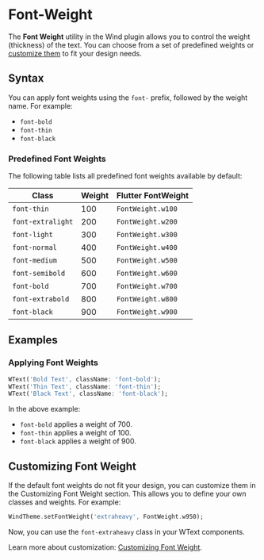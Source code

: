 # Font-Weight

The **Font Weight** utility in the Wind plugin allows you to control the weight (thickness) of the text. You can choose from a set of predefined weights or [customize them](/customization/font-weight) to fit your design needs.

## Syntax

You can apply font weights using the `font-` prefix, followed by the weight name. For example:

- `font-bold`
- `font-thin`
- `font-black`


### Predefined Font Weights

The following table lists all predefined font weights available by default:

| **Class**         | **Weight** | **Flutter FontWeight** |
|-------------------|------------|------------------------|
| `font-thin`       | 100        | `FontWeight.w100`      |
| `font-extralight` | 200        | `FontWeight.w200`      |
| `font-light`      | 300        | `FontWeight.w300`      |
| `font-normal`     | 400        | `FontWeight.w400`      |
| `font-medium`     | 500        | `FontWeight.w500`      |
| `font-semibold`   | 600        | `FontWeight.w600`      |
| `font-bold`       | 700        | `FontWeight.w700`      |
| `font-extrabold`  | 800        | `FontWeight.w800`      |
| `font-black`      | 900        | `FontWeight.w900`      |

## Examples

### Applying Font Weights

<x-preview path="typography/font_weight" size="md" class="min-h-64"></x-preview>

```dart
WText('Bold Text', className: 'font-bold');
WText('Thin Text', className: 'font-thin');
WText('Black Text', className: 'font-black');
```

In the above example:
- `font-bold` applies a weight of 700.
- `font-thin` applies a weight of 100.
- `font-black` applies a weight of 900.

## Customizing Font Weight

If the default font weights do not fit your design, you can customize them in the Customizing Font Weight section. This allows you to define your own classes and weights. For example:

```dart
WindTheme.setFontWeight('extraheavy', FontWeight.w950);
```

Now, you can use the `font-extraheavy` class in your WText components.

Learn more about customization: [Customizing Font Weight](/customization/font-weight).

